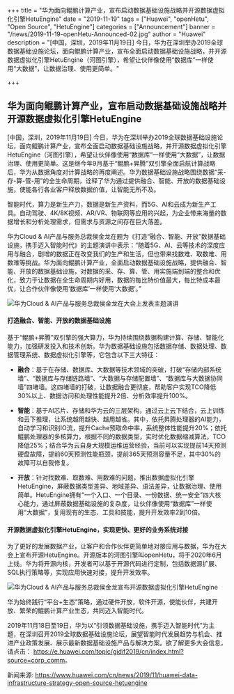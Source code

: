 +++
title = "华为面向鲲鹏计算产业，宣布启动数据基础设施战略并开源数据虚拟化引擎HetuEngine"
date = "2019-11-19"
tags = ["Huawei", "openHetu", "Open Source", "HetuEngine"]
categories = ["Announcement"]
banner = "/news/2019-11-19-openHetu-Announced-02.jpg"
author = "Huawei"
description = "[中国，深圳，2019年11月19日] 今日，华为在深圳举办2019全球数据基础设施论坛，面向鲲鹏计算产业，宣布全面启动数据基础设施战略，并开源数据虚拟化引擎HetuEngine（河图引擎），希望让伙伴像使用“数据库”一样使用“大数据”，让数据治理、使用更简单。"

+++

## 华为面向鲲鹏计算产业，宣布启动数据基础设施战略并开源数据虚拟化引擎HetuEngine

[中国，深圳，2019年11月19日] 今日，华为在深圳举办2019全球数据基础设施论坛，面向鲲鹏计算产业，宣布全面启动数据基础设施战略，并开源数据虚拟化引擎HetuEngine（河图引擎），希望让伙伴像使用“数据库”一样使用“大数据”，让数据治理、使用更简单。这是继今年9月基于“鲲鹏+昇腾”双引擎全面启航计算战略后，华为从数据角度对计算战略的再度阐述。华为数据基础设施战略围绕数据“采-存-算-管-用”的全生命周期，诠释了华为通过提供融合、智能、开放的数据基础设施，使能各行各业客户释放数据价值，让智能无所不及。

智能时代，算力是新生产力，数据是新生产资料，而5G、AI和云成为新生产工具。自动驾驶、4K/8K视频、AR/VR、物联网等应用的兴起，为企业带来海量的数据增长和分析处理需求，但需求与资源之间存在巨大落差。

华为Cloud & AI产品与服务总裁侯金龙在题为《打造“融合、智能、开放”数据基础设施，携手迈入智能时代》的主题演讲中表示：“随着5G、AI、云等技术的深度应用与融合，剧增的数据正在改变我们的生产和生活，但也带来找数难、取数难、用数难等挑战。华为面向鲲鹏计算产业，全面启动数据基础设施战略，提供融合、智能、开放的数据基础设施，对数据的采、存、算、管、用实施端到端的整合和优化，致力于让数据在全生命周期内好用，数据的每比特价值最大，每比特成本最优，让合作伙伴像使用‘数据库’一样使用‘大数据’。”

![华为Cloud & AI产品与服务总裁侯金龙在大会上发表主题演讲](<img src="/news/2019-11-19-openHetu-Announced-01.jpg" style="width:100%;">)

#### 打造融合、智能、开放的数据基础设施

基于“鲲鹏+昇腾”双引擎的强大算力，华为持续围绕数据构建计算、存储、智能化能力，加强研发投入和技术创新。华为数据基础设施包括数据存储、数据处理、数据管理系统、数据虚拟化引擎等，它包含以下三大特征：

- **融合**：基于在存储、数据库、大数据等技术领域的突破，打破“存储内部系统墙”、“数据库与存储链路墙”、“大数据与存储配置墙”、“数据库与大数据协同墙”四堵墙。这四堵墙的打破，让数据融合更彻底，帮助客户实现TCO降低30%以上、数据访问和处理性能提升2倍、分析效率提升100%。

- **智能**：基于AI芯片、存储和华为云的三层架构，通过云上云下结合，云上训练和云下推理，让系统越用越快、越用越省。其中，依托昇腾处理器的AI能力，自动学习和识别IO流，提升Cache预取命中率，系统整体性能提升20%；依托鲲鹏处理器的多核算力，根据不同的数据类型，实时优化数据缩减算法，TCO降低25%；结合华为云自身大规模运维运营经验，当前可以实现提前14天预测硬盘故障，提前60天预测性能瓶颈，提前365天预测容量不足，其中30%的故障可以自我修复。

- **开放**：针对找数难、取数难、用数难的问题，推出数据虚拟化引擎HetuEngine，屏蔽数据类型差异、地域差异、语法差异，让数据治理、使用简单。HetuEngine拥有“一个入口、一个目录、一份数据、统一安全”四大核心能力，通过屏蔽数据基础设施的复杂度，让伙伴像使用“数据库”一样使用“大数据”，复用现有的生态、工具和技能，提升开发效率2到10倍。


#### 开源数据虚拟化引擎HetuEngine，实现更快、更好的业务系统对接

为了更好的发展数据产业，让客户和合作伙伴更简单地对接应用与数据，华为在大会上宣布开源HetuEngine。开源版本的河图引擎叫openHetu，将于2020年6月上线。华为将开源内核，开发者可以基于开源代码进行定制，包括数据源扩展、SQL执行策略等，实现应用快速对接，提升开发效率。


![华为Cloud & AI产品与服务总裁侯金龙宣布开源数据虚拟化引擎HetuEngine](<img src="/news/2019-11-19-openHetu-Announced-02.jpg" style="width:100%;">)

华为始终践行“平台+生态”策略，通过硬件开放，软件开源，使能伙伴，共建开放、繁荣的鲲鹏计算产业生态，共同迈入智能时代。

2019年11月18日至19日，华为以“引领数据基础设施，携手迈入智能时代”为主题，在深圳召开2019全球数据基础设施论坛，展望智能时代发展趋势与机会、推进产业政策发展、展示最新数据基础设施产品与解决方案。欲了解更多大会信息，请点击： <https://e.huawei.com/topic/gidif2019/cn/index.html?source=corp_comm>。

新闻来源: <https://www.huawei.com/cn/news/2019/11/huawei-data-infrastructure-strategy-open-source-hetuengine>

